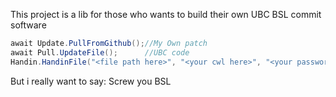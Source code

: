 This project is a lib for those who wants to build their own UBC BSL commit software
```csharp
await Update.PullFromGithub();//My Own patch
await Pull.UpdateFile();      //UBC code
Handin.HandinFile("<file path here>", "<your cwl here>", "<your password here>");//commit the file
```
But i really want to say: Screw you BSL
